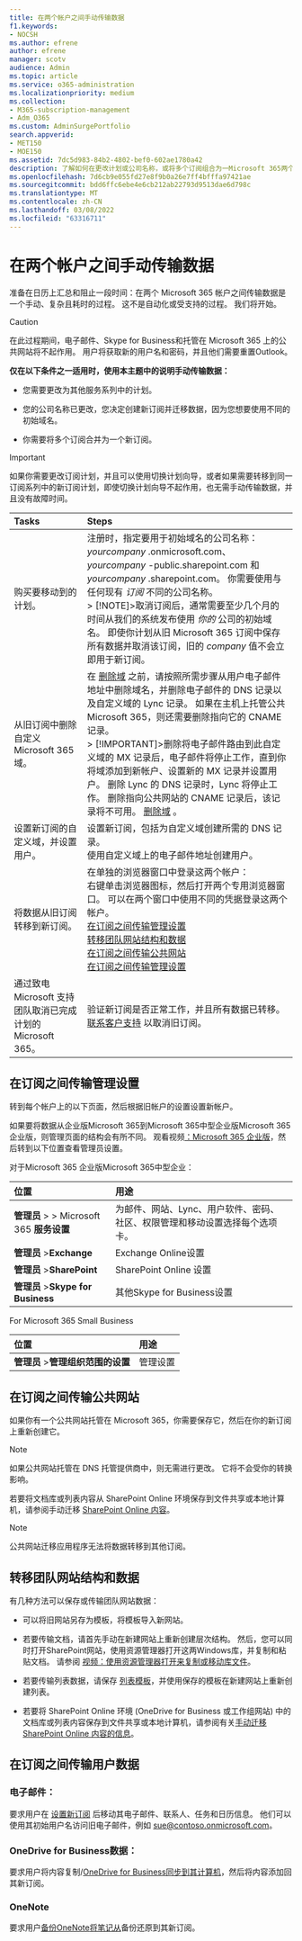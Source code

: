 ```yaml
---
title: 在两个帐户之间手动传输数据
f1.keywords:
- NOCSH
ms.author: efrene
author: efrene
manager: scotv
audience: Admin
ms.topic: article
ms.service: o365-administration
ms.localizationpriority: medium
ms.collection:
- M365-subscription-management
- Adm_O365
ms.custom: AdminSurgePortfolio
search.appverid:
- MET150
- MOE150
ms.assetid: 7dc5d983-84b2-4802-bef0-602ae1780a42
description: 了解如何在更改计划或公司名称，或将多个订阅组合为一Microsoft 365两个帐户之间手动传输数据。
ms.openlocfilehash: 7d6cb9e055fd27e8f9b0a26e7ff4bfffa97421ae
ms.sourcegitcommit: bdd6ffc6ebe4e6cb212ab22793d9513dae6d798c
ms.translationtype: MT
ms.contentlocale: zh-CN
ms.lasthandoff: 03/08/2022
ms.locfileid: "63316711"
---
```

# <a name="transfer-data-manually-between-two-accounts"></a>在两个帐户之间手动传输数据

准备在日历上汇总和阻止一段时间：在两个 Microsoft 365 帐户之间传输数据是一个手动、复杂且耗时的过程。 这不是自动化或受支持的过程。 我们将开始。
  
> [!CAUTION]
> 在此过程期间，电子邮件、Skype for Business和托管在 Microsoft 365 上的公共网站将不起作用。 用户将获取新的用户名和密码，并且他们需要重置Outlook。

**仅在以下条件之一适用时，使用本主题中的说明手动传输数据：**
  
- 您需要更改为其他服务系列中的计划。

- 您的公司名称已更改，您决定创建新订阅并迁移数据，因为您想要使用不同的初始域名。

- 你需要将多个订阅合并为一个新订阅。

> [!IMPORTANT]
> 如果你需要更改订阅计划[](../../commerce/subscriptions/switch-to-a-different-plan.md)，并且可以使用切换计划向导，或者如果需要转移到同一订阅系列中的新订阅计划，即使切换计划向导不起作用，也无需手动传输数据，并且没有故障时间。

|**Tasks**|**Steps**|
|:-----|:-----|
|购买要移动到的计划。  <br/> |注册时，指定要用于初始域名的公司名称：  *yourcompany*  .onmicrosoft.com、  *yourcompany*  -public.sharepoint.com 和  *yourcompany*  .sharepoint.com。 你需要使用与任何现有  *订阅*  不同的公司名称。  <br/> > [!NOTE]>取消订阅后，通常需要至少几个月的时间从我们的系统发布使用  *你的*  公司的初始域名。 即使你计划从旧 Microsoft 365 订阅中保存所有数据并取消该订阅，旧的 *company* 值不会立即用于新订阅。           |
|从旧订阅中删除自定义Microsoft 365域。  <br/> | 在 [删除域](remove-a-domain.md) 之前，请按照所需步骤从用户电子邮件地址中删除域名，并删除电子邮件的 DNS 记录以及自定义域的 Lync 记录。 如果在主机上托管公共Microsoft 365，则还需要删除指向它的 CNAME 记录。  <br/> > [!IMPORTANT]>删除将电子邮件路由到此自定义域的 MX 记录后，电子邮件将停止工作，直到你将域添加到新帐户、设置新的 MX 记录并设置用户。 删除 Lync 的 DNS 记录时，Lync 将停止工作。 删除指向公共网站的 CNAME 记录后，该记录将不可用。           [删除域](remove-a-domain.md) 。  <br/> |
|设置新订阅的自定义域，并设置用户。  <br/> | 设置新订阅，包括为自定义域创建所需的 DNS 记录。  <br/>  使用自定义域上的电子邮件地址创建用户。  <br/> |
|将数据从旧订阅转移到新订阅。  <br/> | 在单独的浏览器窗口中登录这两个帐户：  <br/>  右键单击浏览器图标，然后打开两个专用浏览器窗口。 可以在两个窗口中使用不同的凭据登录这两个帐户。  <br/> [在订阅之间传输管理设置](#email) <br/> [转移团队网站结构和数据](#transfer-team-site-structure-and-data) <br/> [在订阅之间传输公共网站](#transfer-a-public-website-between-subscriptions) <br/> [在订阅之间传输管理设置](#email) <br/> |
|通过致电 Microsoft 支持团队取消已完成计划的Microsoft 365。  <br/> | 验证新订阅是否正常工作，并且所有数据已转移。  <br/>  [联系客户支持](../../business-video/get-help-support.md) 以取消旧订阅。  <br/> |

## <a name="transfer-administrative-settings-between-subscriptions"></a>在订阅之间传输管理设置

转到每个帐户上的以下页面，然后根据旧帐户的设置设置新帐户。
  
如果要将数据从企业版Microsoft 365到Microsoft 365中型企业版Microsoft 365 企业版，则管理页面的结构会有所不同。 观看视频[：Microsoft 365 企业版](../index.yml)，然后转到以下位置查看管理员设置。
  
对于Microsoft 365 企业版Microsoft 365中型企业：
  
|**位置**|**用途**|
|:-----|:-----|
|**管理员** \> \> Microsoft 365 **服务设置** <br/> |为邮件、网站、Lync、用户软件、密码、社区、权限管理和移动设置选择每个选项卡。  <br/> |
|**管理员** \>**Exchange** <br/> | Exchange Online设置  <br/> |
|**管理员** \>**SharePoint** <br/> | SharePoint Online 设置  <br/> |
|**管理员** \>**Skype for Business** <br/> |其他Skype for Business设置  <br/> |

For Microsoft 365 Small Business
  
|**位置**|**用途**|
|:-----|:-----|
|**管理员** \>**管理组织范围的设置** <br/> |管理设置  <br/> |

## <a name="transfer-a-public-website-between-subscriptions"></a>在订阅之间传输公共网站

如果你有一个公共网站托管在 Microsoft 365，你需要保存它，然后在你的新订阅上重新创建它。
  
> [!NOTE]
> 如果公共网站托管在 DNS 托管提供商中，则无需进行更改。 它将不会受你的转换影响。
  
若要将文档库或列表内容从 SharePoint Online 环境保存到文件共享或本地计算机，请参阅手动迁移 [SharePoint Online 内容](/sharepoint/troubleshoot/migration-tool/content-manual-migration)。
  
> [!NOTE]
> 公共网站迁移应用程序无法将数据转移到其他订阅。
  
## <a name="transfer-team-site-structure-and-data"></a>转移团队网站结构和数据

有几种方法可以保存或传输团队网站数据：
  
- 可以将旧网站另存为模板，将模板导入新网站。

- 若要传输文档，请首先手动在新建网站上重新创建层次结构。 然后，您可以同时打开SharePoint网站，使用资源管理器打开这两Windows库，并复制和粘贴文档。 请参阅 [视频：使用资源管理器打开来复制或移动库文件](https://support.microsoft.com/office/d18d21a0-1f9f-4f6c-ac45-d52afa0a4a2e)。

- 若要传输列表数据，请保存 [列表模板](https://support.microsoft.com/office/c3884ad1-bc49-44b8-b3d6-3bc6a01eb393)，并使用保存的模板在新建网站上重新创建列表。

- 若要将 SharePoint Online 环境 (OneDrive for Business 或工作组网站) 中的文档库或列表内容保存到文件共享或本地计算机，请参阅有关[手动迁移 SharePoint Online 内容的信息](/sharepoint/troubleshoot/migration-tool/content-manual-migration)。

## <a name="transfer-users-data-between-subscriptions"></a>在订阅之间传输用户数据

### <a name="email"></a>电子邮件：

要求用户在 [设置新订阅](https://support.microsoft.com/office/0996ece3-57c6-49bc-977b-0d1892e2aacc) 后移动其电子邮件、联系人、任务和日历信息。 他们可以使用其初始用户名访问旧电子邮件，例如 sue@contoso.onmicrosoft.com。
  
### <a name="onedrive-for-business-data"></a>OneDrive for Business数据：

要求用户将内容复制/[OneDrive for Business同步到其计算机](https://support.microsoft.com/office/59b1de2b-519e-4d3a-8f45-51647cf291cd)，然后将内容添加回其新订阅。

### <a name="onenote"></a>OneNote 

要求用户[备份OneNote](https://support.microsoft.com/office/back-up-notes-f58b34b0-611d-435e-87fa-7942a1767af4?ui=en-us&rs=en-us&ad=us)[将笔记从](https://support.microsoft.com/en-us/office/restore-notes-from-a-backup-5daf9cb0-6769-4998-a5de-f044fdd0d831?ui=en-us&rs=en-us&ad=us)备份还原到其新订阅。
